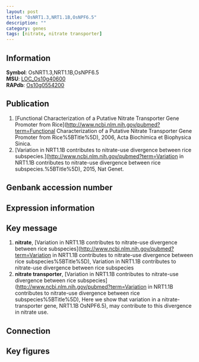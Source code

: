 ```yaml
---
layout: post
title: "OsNRT1.3,NRT1.1B,OsNPF6.5"
description: ""
category: genes
tags: [nitrate, nitrate transporter]
---
```


## Information
__Symbol__: OsNRT1.3,NRT1.1B,OsNPF6.5  
__MSU__: [LOC_Os10g40600](http://rice.plantbiology.msu.edu/cgi-bin/ORF_infopage.cgi?orf=LOC_Os10g40600)  
__RAPdb__: [Os10g0554200](http://rapdb.dna.affrc.go.jp/viewer/gbrowse_details/irgsp1?name=Os10g0554200)  

## Publication
1. [Functional Characterization of a Putative Nitrate Transporter Gene Promoter from Rice](http://www.ncbi.nlm.nih.gov/pubmed?term=Functional Characterization of a Putative Nitrate Transporter Gene Promoter from Rice%5BTitle%5D), 2006, Acta Biochimica et Biophysica Sinica.
2. [Variation in NRT1.1B contributes to nitrate-use divergence between rice subspecies.](http://www.ncbi.nlm.nih.gov/pubmed?term=Variation in NRT1.1B contributes to nitrate-use divergence between rice subspecies.%5BTitle%5D), 2015, Nat Genet.

## Genbank accession number

## Expression information

## Key message
1. __nitrate__, [Variation in NRT1.1B contributes to nitrate-use divergence between rice subspecies](http://www.ncbi.nlm.nih.gov/pubmed?term=Variation in NRT1.1B contributes to nitrate-use divergence between rice subspecies%5BTitle%5D), Variation in NRT1.1B contributes to nitrate-use divergence between rice subspecies
2. __nitrate transporter__, [Variation in NRT1.1B contributes to nitrate-use divergence between rice subspecies](http://www.ncbi.nlm.nih.gov/pubmed?term=Variation in NRT1.1B contributes to nitrate-use divergence between rice subspecies%5BTitle%5D), Here we show that variation in a nitrate-transporter gene, NRT1.1B OsNPF6.5), may contribute  to this divergence in nitrate use.

## Connection

## Key figures


